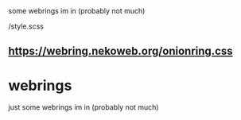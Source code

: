 <meta>
  <title>webrings</title>
  <description>some webrings im in (probably not much)</description>

  <use-style>/style.scss</use-style>

  <use-external-style>https://webring.nekoweb.org/onionring.css</use-external-style>
</meta>
---
# webrings
just some webrings im in (probably not much)

<div id='nekowebring' style="color: var(--base);">
  <script type="text/javascript" src="https://webring.nekoweb.org/onionring-variables.js"></script>
  <script type="text/javascript" src="https://webring.nekoweb.org/onionring-widget.js"></script>
</div>

<webring-container>
  <config key="type" value="catppuccin-mocha"></config>
  <config key="font" value="Inter, sans-serif"></config>
  <config key="fill" value="true"></config>

  <script src="https://palette.nekoweb.org/webring.js"></script>
</webring-container>